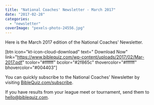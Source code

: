 ```yaml
---
title: "National Coaches' Newsletter - March 2017"
date: "2017-02-28"
categories: 
  - "newsletter"
coverImage: "pexels-photo-24556.jpg"
---
```


Here is the March 2017 edition of the National Coaches' Newsletter.

\[btn icon="kt-icon-cloud-download" text=" Download Now" link="https://www.biblequiz.com/wp-content/uploads/2017/02/Mar-2017.pdf" tcolor="#ffffff" bcolor="#2f865c" thovercolor="#ffffff" bhovercolor="#004403"\]

You can quickly subscribe to the National Coaches' Newsletter by visiting [BibleQuiz.com/subscribe](https://www.biblequiz.com/subscribe/).

If you have results from your league meet or tournament, send them to [hello@biblequiz.com](mailto:hello@biblequiz.com).
